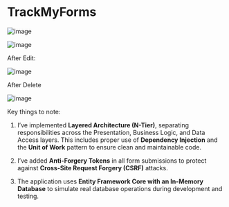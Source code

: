 # TrackMyForms

![image](https://github.com/user-attachments/assets/bf263d45-f25e-404a-8783-af97f85a821e)


![image](https://github.com/user-attachments/assets/b718f7cb-2e38-4bf7-b5ed-990db47c9fc9)



After Edit:

![image](https://github.com/user-attachments/assets/42bfa595-2abb-404b-a06d-b61a4a6976cc)


After Delete

![image](https://github.com/user-attachments/assets/f10fda8e-b0f4-492c-beca-03b714fb87bf)


Key things to note:

1. I’ve implemented **Layered Architecture (N-Tier)**, separating responsibilities across the Presentation, Business Logic, and Data Access layers. This includes proper use of **Dependency Injection** and the **Unit of Work** pattern to ensure clean and maintainable code.

2. I’ve added **Anti-Forgery Tokens** in all form submissions to protect against **Cross-Site Request Forgery (CSRF)** attacks.

3. The application uses **Entity Framework Core with an In-Memory Database** to simulate real database operations during development and testing.


